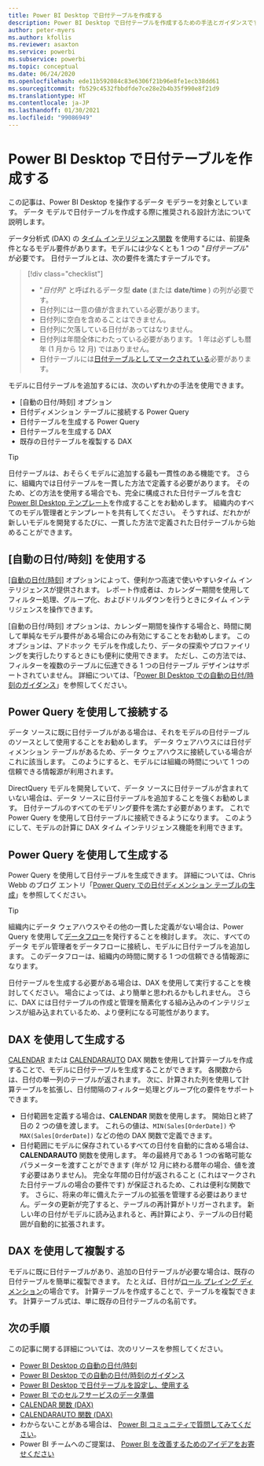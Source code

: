 ```yaml
---
title: Power BI Desktop で日付テーブルを作成する
description: Power BI Desktop で日付テーブルを作成するための手法とガイダンスです。
author: peter-myers
ms.author: kfollis
ms.reviewer: asaxton
ms.service: powerbi
ms.subservice: powerbi
ms.topic: conceptual
ms.date: 06/24/2020
ms.openlocfilehash: ede11b592084c83e6306f21b96e8fe1ecb38dd61
ms.sourcegitcommit: fb529c4532fbbdfde7ce28e2b4b35f990e8f21d9
ms.translationtype: HT
ms.contentlocale: ja-JP
ms.lasthandoff: 01/30/2021
ms.locfileid: "99086949"
---
```

# <a name="create-date-tables-in-power-bi-desktop"></a>Power BI Desktop で日付テーブルを作成する

この記事は、Power BI Desktop を操作するデータ モデラーを対象としています。 データ モデルで日付テーブルを作成する際に推奨される設計方法について説明します。

データ分析式 (DAX) の [タイム インテリジェンス関数](/dax/time-intelligence-functions-dax) を使用するには、前提条件となるモデル要件があります。モデルには少なくとも 1 つの "_日付テーブル_" が必要です。 日付テーブルとは、次の要件を満たすテーブルです。

> [!div class="checklist"]
> - "_日付列_" と呼ばれるデータ型 **date** (または **date/time** ) の列が必要です。
> - 日付列には一意の値が含まれている必要があります。
> - 日付列に空白を含めることはできません。
> - 日付列に欠落している日付があってはなりません。
> - 日付列は年間全体にわたっている必要があります。 1 年は必ずしも暦年 (1 月から 12 月) ではありません。
> - 日付テーブルには[日付テーブルとしてマークされている](../transform-model/desktop-date-tables.md#setting-your-own-date-table)必要があります。

モデルに日付テーブルを追加するには、次のいずれかの手法を使用できます。

- [自動の日付/時刻] オプション
- 日付ディメンション テーブルに接続する Power Query
- 日付テーブルを生成する Power Query
- 日付テーブルを生成する DAX
- 既存の日付テーブルを複製する DAX

> [!TIP]
> 日付テーブルは、おそらくモデルに追加する最も一貫性のある機能です。 さらに、組織内では日付テーブルを一貫した方法で定義する必要があります。 そのため、どの方法を使用する場合でも、完全に構成された日付テーブルを含む [Power BI Desktop テンプレート](../create-reports/desktop-templates.md)を作成することをお勧めします。 組織内のすべてのモデル管理者とテンプレートを共有してください。 そうすれば、だれかが新しいモデルを開発するたびに、一貫した方法で定義された日付テーブルから始めることができます。

## <a name="use-auto-datetime"></a>[自動の日付/時刻] を使用する

[[自動の日付/時刻]](../transform-model/desktop-auto-date-time.md) オプションによって、便利かつ高速で使いやすいタイム インテリジェンスが提供されます。 レポート作成者は、カレンダー期間を使用してフィルター処理、グループ化、およびドリルダウンを行うときにタイム インテリジェンスを操作できます。

[自動の日付/時刻] オプションは、カレンダー期間を操作する場合と、時間に関して単純なモデル要件がある場合にのみ有効にすることをお勧めします。 このオプションは、アドホック モデルを作成したり、データの探索やプロファイリングを実行したりするときにも便利に使用できます。 ただし、この方法では、フィルターを複数のテーブルに伝達できる 1 つの日付テーブル デザインはサポートされていません。 詳細については、「[Power BI Desktop での自動の日付/時刻のガイダンス](auto-date-time.md)」を参照してください。

## <a name="connect-with-power-query"></a>Power Query を使用して接続する

データ ソースに既に日付テーブルがある場合は、それをモデルの日付テーブルのソースとして使用することをお勧めします。 データ ウェアハウスには日付ディメンション テーブルがあるため、データ ウェアハウスに接続している場合がこれに該当します。 このようにすると、モデルには組織の時間について 1 つの信頼できる情報源が利用されます。

DirectQuery モデルを開発していて、データ ソースに日付テーブルが含まれていない場合は、データ ソースに日付テーブルを追加することを強くお勧めします。 日付テーブルのすべてのモデリング要件を満たす必要があります。 これで Power Query を使用して日付テーブルに接続できるようになります。 このようにして、モデルの計算に DAX タイム インテリジェンス機能を利用できます。

## <a name="generate-with-power-query"></a>Power Query を使用して生成する

Power Query を使用して日付テーブルを生成できます。 詳細については、Chris Webb のブログ エントリ「[Power Query での日付ディメンション テーブルの生成](https://blog.crossjoin.co.uk/2013/11/19/generating-a-date-dimension-table-in-power-query/)」を参照してください。

> [!TIP]
> 組織内にデータ ウェアハウスやその他の一貫した定義がない場合は、Power Query を使用して[データフロー](../transform-model/dataflows/dataflows-introduction-self-service.md)を発行することを検討します。 次に、すべてのデータ モデル管理者をデータフローに接続し、モデルに日付テーブルを追加します。 このデータフローは、組織内の時間に関する 1 つの信頼できる情報源になります。

日付テーブルを生成する必要がある場合は、DAX を使用して実行することを検討してください。 場合によっては、より簡単と思われるかもしれません。 さらに、DAX には日付テーブルの作成と管理を簡素化する組み込みのインテリジェンスが組み込まれているため、より便利になる可能性があります。

## <a name="generate-with-dax"></a>DAX を使用して生成する

[CALENDAR](/dax/calendar-function-dax) または [CALENDARAUTO](/dax/calendarauto-function-dax) DAX 関数を使用して計算テーブルを作成することで、モデルに日付テーブルを生成することができます。 各関数からは、日付の単一列のテーブルが返されます。 次に、計算された列を使用して計算テーブルを拡張し、日付間隔のフィルター処理とグループ化の要件をサポートできます。

- 日付範囲を定義する場合は、**CALENDAR** 関数を使用します。 開始日と終了日の 2 つの値を渡します。 これらの値は、`MIN(Sales[OrderDate])` や `MAX(Sales[OrderDate])` などの他の DAX 関数で定義できます。
- 日付範囲にモデルに保存されているすべての日付を自動的に含める場合は、**CALENDARAUTO** 関数を使用します。 年の最終月である 1 つの省略可能なパラメーターを渡すことができます (年が 12 月に終わる暦年の場合、値を渡す必要はありません)。 完全な年間の日付が返されること (これはマークされた日付テーブルの場合の要件です) が保証されるため、これは便利な関数です。 さらに、将来の年に備えたテーブルの拡張を管理する必要はありません。データの更新が完了すると、テーブルの再計算がトリガーされます。 新しい年の日付がモデルに読み込まれると、再計算により、テーブルの日付範囲が自動的に拡張されます。

## <a name="clone-with-dax"></a>DAX を使用して複製する

モデルに既に日付テーブルがあり、追加の日付テーブルが必要な場合は、既存の日付テーブルを簡単に複製できます。 たとえば、日付が[ロール プレイング ディメンション](star-schema.md#role-playing-dimensions)の場合です。 計算テーブルを作成することで、テーブルを複製できます。 計算テーブル式は、単に既存の日付テーブルの名前です。

## <a name="next-steps"></a>次の手順

この記事に関する詳細については、次のリソースを参照してください。

- [Power BI Desktop の自動の日付/時刻](../transform-model/desktop-auto-date-time.md)
- [Power BI Desktop での自動の日付/時刻のガイダンス](auto-date-time.md)
- [Power BI Desktop で日付テーブルを設定し、使用する](../transform-model/desktop-date-tables.md)
- [Power BI でのセルフサービスのデータ準備](../transform-model/dataflows/dataflows-introduction-self-service.md)
- [CALENDAR 関数 (DAX)](/dax/calendar-function-dax)
- [CALENDARAUTO 関数 (DAX)](/dax/calendarauto-function-dax)
- わからないことがある場合は、 [Power BI コミュニティで質問してみてください](https://community.powerbi.com/)。
- Power BI チームへのご提案は、 [Power BI を改善するためのアイデアをお寄せください](https://ideas.powerbi.com/)
